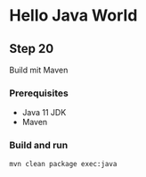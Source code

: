 # Hello Java World #

## Step 20

Build mit Maven

### Prerequisites
- Java 11 JDK
- Maven

### Build and run

```shell
mvn clean package exec:java
```
